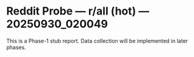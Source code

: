 # Reddit Probe — r/all (hot) — 20250930_020049

This is a Phase-1 stub report.
Data collection will be implemented in later phases.